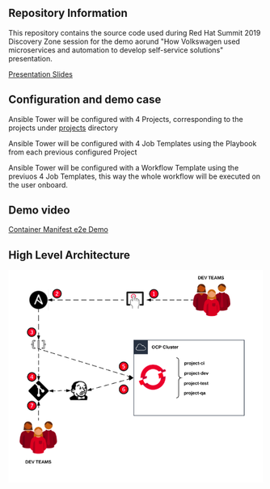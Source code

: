 ## Repository Information

This repository contains the source code used during Red Hat Summit 2019 Discovery Zone session for the demo aorund "How Volkswagen used microservices and automation to develop self-service solutions" presentation.

[Presentation Slides](https://www.slideshare.net/makimak1/how-volkswagen-used-microservices-and-automation-to-develop-self-service-solutions)

## Configuration and demo case

Ansible Tower will be configured with 4 Projects, corresponding to the projects under [projects](projects/) directory

Ansible Tower will be configured with 4 Job Templates using the Playbook from each previous configured Project

Ansible Tower will be configured with a Workflow Template using the previuos 4 Job Templates, this way the whole workflow will be executed on the user onboard.

## Demo video

[Container Manifest e2e Demo](media/demo.webm)

## High Level Architecture

![System Diagram](media/high_level_arch.png "System Diagram")